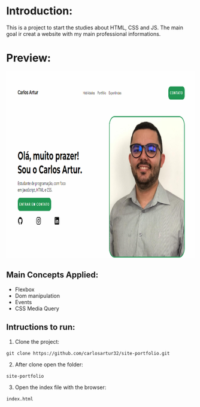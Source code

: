 # Introduction:

This is a project to start the studies about HTML, CSS and JS.
The main goal ir creat a website with my main professional informations.

# Preview:

<img src="https://github.com/carlosartur32/site-portfolio/blob/master/preview.png" height="500"/>

## Main Concepts Applied:

- Flexbox
- Dom manipulation
- Events
- CSS Media Query

## Intructions to run:

1. Clone the project:

```
git clone https://github.com/carlosartur32/site-portfolio.git
```

2. After clone open the folder:

```
site-portfolio
```

3. Open the index file with the browser:

```
index.html
```
